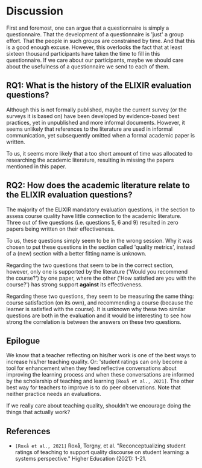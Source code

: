 # Discussion

First and foremost, one can argue that a questionnaire
is simply a questionnaire. That the development of a
questionnaire is 'just' a group effort. That the people in
such groups are constrained by time. And that this is a good
enough excuse. However, this overlooks the fact that at least
sixteen thousand participants have taken the time to fill in
this questionnaire. If we care about our participants,
maybe we should care about the usefulness of a questionnaire
we send to each of them.

## RQ1: What is the history of the ELIXIR evaluation questions?

Although this is not formally published,
maybe the current survey (or the surveys it is based on)
have been developed by evidence-based best practices,
yet in unpublished and more informal documents.
However, it seems unlikely that references to the literature are
used in informal communication, yet subsequently omitted when
a formal academic paper is written.

To us, it seems more likely that a too short amount of time
was allocated to researching the academic literature,
resulting in missing the papers mentioned in this paper.

## RQ2: How does the academic literature relate to the ELIXIR evaluation questions?

The majority of the ELIXIR mandatory evaluation questions,
in the section to assess course quality have little connection
to the academic literature.
Three out of five questions (i.e. questions 5, 6 and 9)
resulted in zero papers being written on their effectiveness.

To us, these questions simply seem to be in the wrong session.
Why it was chosen to put these
questions in the section called 'quality metrics', instead of a (new)
section with a better fitting name is unknown.

Regarding the two questions that seem to be in the correct section,
however, only one is supported
by the literature ('Would you recommend the course?') by one paper,
where the other ('How satisfied are you with the course?')
has strong support **against** its effectiveness.

Regarding these two questions, they seem to be measuring
the same thing: course satisfaction (on its own),
and recommending a course (because the learner is satisfied with the course).
It is unknown why these two similar questions are both in the evaluation
and it would be interesting to see how strong the correlation is
between the answers on these two questions.

## Epilogue

We know that a teacher reflecting on his/her work is one of the
best ways to increase his/her teaching quality.
Or: 'student ratings can only become a tool for enhancement when they
feed reflective conversations about improving the learning process and when
these conversations are informed by the scholarship of teaching and
learning `[Roxå et al., 2021]`.
The other best way for teachers to improve is to do peer observations.
Note that neither practice needs an evaluations.

If we really care about teaching quality, shouldn't we encourage
doing the things that actually work?

## References

- `[Roxå et al., 2021]` Roxå, Torgny, et al.
  "Reconceptualizing student ratings of teaching to support quality discourse
  on student learning: a systems perspective." Higher Education (2021): 1-21.
